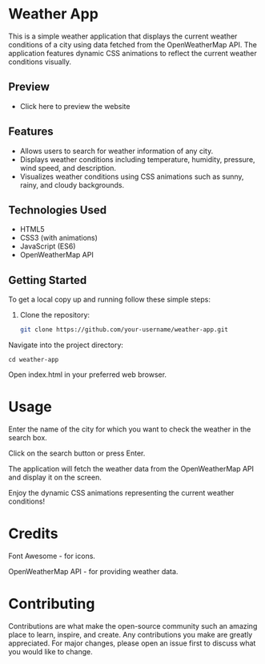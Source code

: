 # Weather App

This is a simple weather application that displays the current weather conditions of a city using data fetched from the OpenWeatherMap API. The application features dynamic CSS animations to reflect the current weather conditions visually.




## Preview

  - Click here to preview the website  

## Features

- Allows users to search for weather information of any city.
- Displays weather conditions including temperature, humidity, pressure, wind speed, and description.
- Visualizes weather conditions using CSS animations such as sunny, rainy, and cloudy backgrounds.

## Technologies Used

- HTML5
- CSS3 (with animations)
- JavaScript (ES6)
- OpenWeatherMap API

## Getting Started

To get a local copy up and running follow these simple steps:

1. Clone the repository:

   ```sh
   git clone https://github.com/your-username/weather-app.git

Navigate into the project directory:

``cd weather-app``

Open index.html in your preferred web browser.


# Usage

Enter the name of the city for which you want to check the weather in the search box.

Click on the search button or press Enter. 

The application will fetch the weather data from the OpenWeatherMap API and display it on the screen.

Enjoy the dynamic CSS animations representing the current weather conditions!


# Credits

Font Awesome - for icons.

OpenWeatherMap API - for providing weather data.


# Contributing

Contributions are what make the open-source community such an amazing place to learn, inspire, and create. Any contributions you make are greatly appreciated. For major changes, please open an issue first to discuss what you would like to change.
